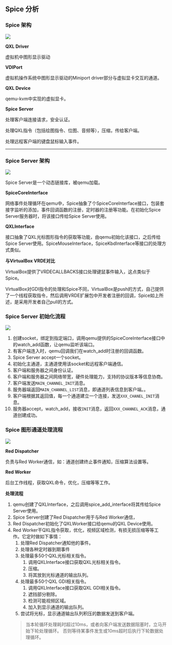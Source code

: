 ## Spice 分析

### Spice 架构

![](images/spice-arch.png)

**QXL Driver**

虚拟机中图形显示驱动

**VDIPort**

虚拟机操作系统中图形显示驱动的Miniport driver部分与虚拟显卡交互的通道。

**QXL Device**

qemu-kvm中实现的虚拟显卡。

**Spice Server**

处理客户端连接请求，安全认证。

处理QXL指令（包括绘图指令、位图、音频等），压缩，传给客户端。

处理远程客户端的键盘鼠标输入事件。

----

### Spice Server 架构

![](images/spice-server-arch.png)

Spice Server是一个动态链接库，被qemu加载。

**SpiceCoreInterface**

网络事件处理循环在qemu中，Spice抽象了个SpiceCoreInterface接口，包装套接字监听的添加，事件回调函数的注册，定时器的注册等功能。在初始化Spice Server服务器时，将该接口传给Spice Server使用。

**QXLInterface**

接口抽象了QXL光标图形指令的获取等功能，由qemu初始化该接口，之后传给Spice Server使用。SpiceMouseInterface，SpiceKbdInterface等接口的处理方式类似。

**与VirtualBox VRDE对比**

VirtualBox提供了VRDECALLBACKS接口处理键鼠事件输入，这点类似于Spice。

VirtualBox对GDI指令的处理和Spice不同，VirtualBox是push的方式，自己提供了一个线程获取指令，然后调用VRDE扩展包中开发者注册的回调，Spice如上所述，是采用开发者自己pull的方式。

### Spice Server 初始化流程

![](images/spice-channel-create.png)

1. 创建socket，绑定到指定端口，调用qemu提供的SpiceCoreInterface接口中的watch_add函数，让qemu监听该端口。
2. 有客户端连入时，qemu回调我们在watch_add时注册的回调函数。
3. Spice Server accept一个socket。 
4. 初始化主通道，主通道使用该socket和远程客户端通信。
5. 客户端和服务器之间身份认证。
6. 客户端和服务器之间网络带宽，硬件处理能力，支持的协议版本等信息协商。
7. 客户端发送`MAIN_CHANNEL_INIT`消息。
8. 服务器端返回`MAIN_CHANNEL_LIST`消息，即通道列表信息到客户端。。
9. 客户端根据其返回值，每一个通道建立一个连接，发送`XXX_CHANEL_INIT`消息。
10. 服务器accept，watch_add，接收`INIT`消息，返回`XXX_CHANNEL_ACK`消息，通道创建成功。

### Spice 图形通道处理流程

![](images/spice-graphic.png)

**Red Dispatcher**

 负责与Red Worker通信，如：通道创建终止事件通知，压缩算法设置等。

**Red Worker**

后台工作线程，获取QXL命令，优化，压缩等等工作。

**处理流程**

1. qemu创建了QXLInterface，之后调用spice_add_interface将其传给Spice Server使用。
2. Spice Server创建了Red Dispatcher用于与Red Worker通信，
3. Red Dispatcher初始化了QXLWorker接口给qemu的QXL Device使用。
4. Red Worker干QXL指令获取，优化，视频区域检测，有损无损压缩等等工作。它定时做如下事情：
	1. 处理Red Dispatcher通知他的事件。
	2. 处理各种定时器到期事件
	3. 处理最多50个QXL光标相关指令。
		1. 调用QXLInterface接口获取QXL光标相关指令。
		2. 压缩。
		3. 将其放到光标通道的输出队列。
	4. 处理最多50个QXL GDI相关指令。
		1. 调用QXLInterface接口获取QXL GDI相关指令。
		2. 遮挡部分剔除。
		3. 检测可能视频区域。
	 	4. 加入到显示通道的输出队列。
	5. 尝试将光标，显示通道输出队列积压的数据发送到客户端。 
	> 当本轮循环处理耗时超过10ms，或者向客户端发送数据阻塞时，立马开始下轮处理循环。
	> 否则等待某事件发生或10ms超时后执行下轮数据处理循环。  
